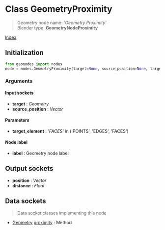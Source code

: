 
# Class GeometryProximity

> Geometry node name: _'Geometry Proximity'_<br>Blender type:  **GeometryNodeProximity**


[Index](/docs/index.md)

## Initialization


```python
from geonodes import nodes
node = nodes.GeometryProximity(target=None, source_position=None, target_element='FACES', label=None)
```


### Arguments


#### Input sockets



- **target** : _Geometry_
- **source_position** : _Vector_



#### Parameters



- **target_element** : _'FACES'_ in ('POINTS', 'EDGES', 'FACES')



#### Node label



- **label** : Geometry node label



## Output sockets



- **position** : _Vector_
- **distance** : _Float_



## Data sockets

> Data socket classes implementing this node




- [Geometry](../sockets/Geometry.md) [proximity](../sockets/Geometry.md#proximity) : Method


